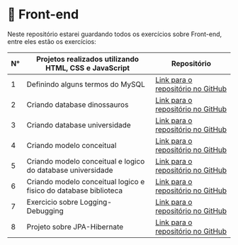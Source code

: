 # 📲 Front-end
Neste repositório estarei guardando todos os exercícios sobre Front-end, entre eles estão os exercícios: 

|  N° | Projetos realizados utilizando HTML, CSS e JavaScript                                          | Repositório |
| --- | ------------------------------------------------------------------------------------------------- | ---- |
| 1   | Definindo alguns termos do MySQL | [Link para o repositório no GitHub](https://github.com/fabianojunior139/Academia-Java-Atos/tree/main/Banco%20de%20Dados/Exercicio%201%20-%20Definindo%20alguns%20termos%20do%20MySQL) |
| 2   | Criando database dinossauros | [Link para o repositório no GitHub](https://github.com/fabianojunior139/Academia-Java-Atos/tree/main/Banco%20de%20Dados/Exercicio%202%20-%20Criando%20database%20dinossauros) |
| 3   | Criando database universidade | [Link para o repositório no GitHub](https://github.com/fabianojunior139/Academia-Java-Atos/tree/main/Banco%20de%20Dados/Exercicio%203%20-%20Criando%20database%20universidade) |
| 4   | Criando modelo conceitual | [Link para o repositório no GitHub](https://github.com/fabianojunior139/Academia-Java-Atos/tree/main/Banco%20de%20Dados/Exercicio%204%20-%20Criando%20modelo%20conceitual) |
| 5   | Criando modelo conceitual e logico do database universidade | [Link para o repositório no GitHub](https://github.com/fabianojunior139/Academia-Java-Atos/tree/main/Banco%20de%20Dados/Exercicio%205%20-%20Criando%20modelo%20conceitual%20e%20logico%20do%20database%20universidade) |
| 6   | Criando modelo conceitual logico e fisico do database biblioteca | [Link para o repositório no GitHub](https://github.com/fabianojunior139/Academia-Java-Atos/tree/main/Banco%20de%20Dados/Exercicio%206%20-%20Criando%20modelo%20conceitual%20logico%20e%20fisico%20do%20database%20biblioteca) |
| 7   | Exercicio sobre Logging-Debugging | [Link para o repositório no GitHub](https://github.com/fabianojunior139/Academia-Java-Atos/tree/main/Banco%20de%20Dados/Exercicio%207%20-%20Exercicio%20sobre%20Logging-Debugging) |
| 8   | Projeto sobre JPA-Hibernate | [Link para o repositório no GitHub](https://github.com/fabianojunior139/Academia-Java-Atos/tree/main/Banco%20de%20Dados/Exercicio%208%20-%20Projeto%20sobre%20JPA-Hibernate) |
